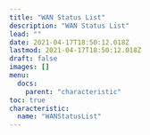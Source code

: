 ```yaml
---
title: "WAN Status List"
description: "WAN Status List"
lead: ""
date: 2021-04-17T18:50:12.018Z
lastmod: 2021-04-17T18:50:12.018Z
draft: false
images: []
menu:
  docs:
    parent: "characteristic"
toc: true
characteristic:
  name: "WANStatusList"
---
```

